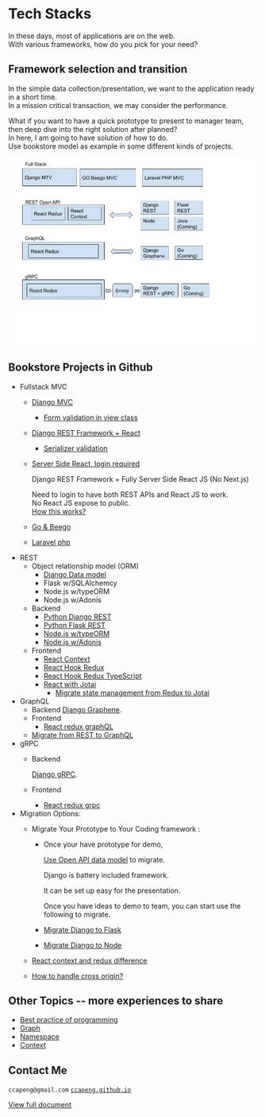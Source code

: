 # Tech Stacks

In these days, most of applications are on the web.  
With various frameworks, how do you pick for your need?

## Framework selection and transition

In the simple data collection/presentation, we want to the application ready in a short time.  
In a mission critical transaction, we may consider the performance.

What if you want to have a quick prototype to present to manager team, then deep dive into the right solution after planned?  
In here, I am going to have solution of how to do.  
Use bookstore model as example in some different kinds of projects.

![Tech Stacks](.gitbook/assets/bookstore%20%282%29.png)

## Bookstore Projects in Github

* Fullstack MVC
  * [Django MVC](https://github.com/ccapeng/django-bookstore)
    * [Form validation in view class](topic-django-class-view-validation.md)
  * [Django REST Framework + React](https://github.com/ccapeng/bookstore_api)
    * [Serializer validation](topic-serializer-validation.md)
  * [Server Side React, login required](https://github.com/ccapeng/bookstore_pro)

    Django REST Framework + Fully Server Side React JS \(No Next.js\)

    Need to login to have both REST APIs and React JS to work.  
    No React JS expose to public.  
    [How this works?](topic-protect-react.md)

  * [Go & Beego](https://github.com/ccapeng/beego-bookstore)
  * [Laravel php](https://github.com/ccapeng/laravel_bookstore)
* REST
  * Object relationship model \(ORM\)
    * [Django Data model](topic-django-rest.md)
    * Flask w/SQLAlchemcy
    * Node.js w/typeORM
    * Node.js w/Adonis
  * Backend
    * [Python Django REST](https://github.com/ccapeng/bookstore_openapi)
    * [Python Flask REST](https://github.com/ccapeng/bookstore_flask_api)
    * [Node.js w/typeORM](https://github.com/ccapeng/typeorm-bookstore)
    * [Node.js w/Adonis](https://github.com/ccapeng/adonis-bookstore)
  * Frontend
    * [React Context](https://github.com/ccapeng/bookstore-context)
    * [React Hook Redux](https://github.com/ccapeng/bookstore-hook-redux)
    * [React Hook Redux TypeScript](https://github.com/ccapeng/bookstore-tx-redux)
    * [React with Jotai](https://github.com/ccapeng/bookstore-jotai)
      * [Migrate state management from Redux to Jotai](topic-migrate-redux-to-jotai.md)
* GraphQL
  * Backend [Django Graphene](https://github.com/ccapeng/bookstore_graphene).
  * Frontend
    * [React redux graphQL](https://github.com/ccapeng/bookstore-redux-graphql)
  * [Migrate from REST to GraphQL](topic-rest-to-graphql.md)  
* gRPC
  * Backend

      [Django gRPC](https://github.com/ccapeng/bookstore_grpc).  

  * Frontend
    * [React redux grpc](https://github.com/ccapeng/bookstore-redux-grpc)
* Migration Options:
  * Migrate Your Prototype to Your Coding framework :
    * Once your have prototype for demo, 

      [Use Open API data model](topic-use-open-api.md) to migrate.  

      Django is battery included framework.   

      It can be set up easy for the presentation.  

      Once you have ideas to demo to team, you can start use the following to migrate.
    
    * [Migrate Django to Flask](topic-migrate-django-to-flask.md)
    * [Migrate Django to Node](topic-migrate-django-to-node.md)
    
  * [React context and redux difference](topic-react-context-and-redux-diff.md)
  * [How to handle cross origin?](topic-cross-origin.md)

## Other Topics -- more experiences to share

* [Best practice of programming](https://ccapeng.gitbook.io/programming/)
* [Graph](https://ccapeng.gitbook.io/graph/)
* [Namespace](https://ccapeng.gitbook.io/namespace/)
* [Context](https://ccapeng.gitbook.io/context/)

## Contact Me

`ccapeng@gmail.com` [`ccapeng.github.io`](https://ccapeng.github.io)

[View full document](https://ccapeng.gitbook.io/bookstores/)

